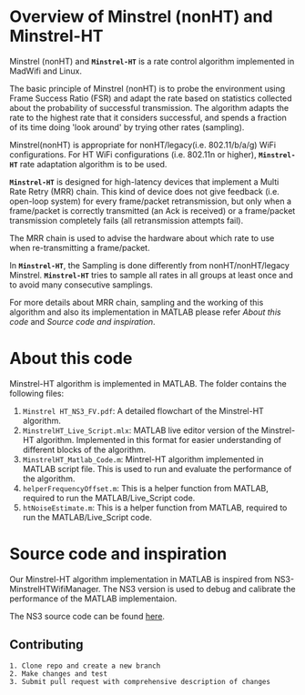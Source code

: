 # Overview of Minstrel (nonHT) and Minstrel-HT
 Minstrel (nonHT) and **`Minstrel-HT`** is a rate control algorithm implemented in MadWifi and Linux. 

 The basic principle of  Minstrel (nonHT) is to probe the environment using Frame Success Ratio (FSR) and adapt the rate based on statistics collected about the probability of successful transmission. The algorithm adapts the rate to the highest rate that it considers successful, and spends a fraction of its time doing 'look around' by trying other rates (sampling). 

 Minstrel(nonHT) is appropriate for nonHT/legacy(i.e. 802.11/b/a/g) WiFi configurations. For HT WiFi configurations (i.e. 802.11n or higher), **`Minstrel-HT`** rate adaptation algorithm is to be used. 

 **`Minstrel-HT`** is designed for high-latency devices that implement a Multi Rate Retry (MRR) chain. This kind of device does not give feedback (i.e. open-loop system) for every frame/packet retransmission, but only when a frame/packet is correctly transmitted (an Ack is received) or a frame/packet transmission completely fails (all retransmission attempts fail). 
 
 The MRR chain is used to advise the hardware about which rate to use when re-transmitting a frame/packet. 
 
 In **`Minstrel-HT`**, the Sampling is done differently from nonHT/nonHT/legacy Minstrel. **`Minstrel-HT`** tries to sample all rates in all groups at least once and to avoid many  consecutive samplings. 

 For more details about MRR chain, sampling and the working of this algorithm and also its implementation in MATLAB please refer _About this code_ and _Source code and inspiration_.

# About this code
Minstrel-HT algorithm is implemented in MATLAB. The folder contains the following files:
1. `Minstrel HT_NS3_FV.pdf`: A detailed flowchart of the Minstrel-HT algorithm.
2. `MinstrelHT_Live_Script.mlx`: MATLAB live editor version of the Minstrel-HT algorithm. Implemented in this format for easier understanding of different blocks of the algorithm. 
3. `MinstrelHT_Matlab_Code.m`: Mintrel-HT algorithm implemented in MATLAB script file. This is used to run and evaluate the performance of the algorithm.
4. `helperFrequencyOffset.m`: This is a helper function from MATLAB, required to run the MATLAB/Live_Script code.
5. `htNoiseEstimate.m`: This is a helper function from MATLAB, required to run the MATLAB/Live_Script code.

# Source code and inspiration
Our Minstrel-HT algorithm implementation in MATLAB is inspired from NS3-MinstrelHTWifiManager. The NS3 version is used to debug and calibrate the performance of the MATLAB implementaion.

The NS3 source code can be found [here](https://www.nsnam.org/doxygen/classns3_1_1_minstrel_ht_wifi_manager.html). 

## Contributing
    1. Clone repo and create a new branch
    2. Make changes and test
    3. Submit pull request with comprehensive description of changes

   